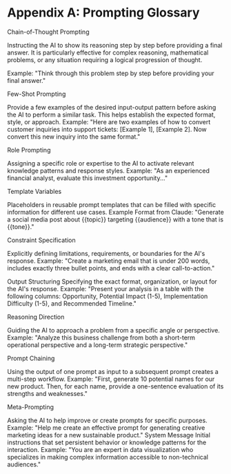 # Appendix A: Prompting Glossary

Chain-of-Thought Prompting

Instructing the AI to show its reasoning step by step before providing a final answer. It is particularly effective for complex reasoning, mathematical problems, or any situation requiring a logical progression of thought.

Example: "Think through this problem step by step before providing your final answer."

Few-Shot Prompting

Provide a few examples of the desired input-output pattern before asking the AI to perform a similar task. This helps establish the expected format, style, or approach.
Example: "Here are two examples of how to convert customer inquiries into support tickets: [Example 1], [Example 2]. Now convert this new inquiry into the same format."

Role Prompting

Assigning a specific role or expertise to the AI to activate relevant knowledge patterns and response styles.
Example: "As an experienced financial analyst, evaluate this investment opportunity..."

Template Variables

Placeholders in reusable prompt templates that can be filled with specific information for different use cases.
Example Format from Claude: "Generate a social media post about {{topic}} targeting {{audience}} with a tone that is {{tone}}."

Constraint Specification

Explicitly defining limitations, requirements, or boundaries for the AI's response.
Example: "Create a marketing email that is under 200 words, includes exactly three bullet points, and ends with a clear call-to-action."

Output Structuring
Specifying the exact format, organization, or layout for the AI's response.
Example: "Present your analysis in a table with the following columns: Opportunity, Potential Impact (1-5), Implementation Difficulty (1-5), and Recommended Timeline."

Reasoning Direction

Guiding the AI to approach a problem from a specific angle or perspective.
Example: "Analyze this business challenge from both a short-term operational perspective and a long-term strategic perspective."

Prompt Chaining

Using the output of one prompt as input to a subsequent prompt creates a multi-step workflow.
Example: "First, generate 10 potential names for our new product. Then, for each name, provide a one-sentence evaluation of its strengths and weaknesses."

Meta-Prompting

Asking the AI to help improve or create prompts for specific purposes.
Example: "Help me create an effective prompt for generating creative marketing ideas for a new sustainable product."
System Message
Initial instructions that set persistent behavior or knowledge patterns for the interaction.
Example: "You are an expert in data visualization who specializes in making complex information accessible to non-technical audiences."
